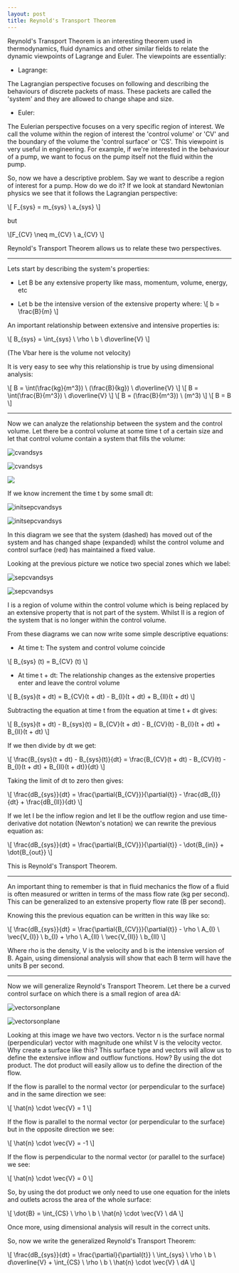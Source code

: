 ```yaml
---
layout: post
title: Reynold's Transport Theorem
---
```


Reynold's Transport Theorem is an interesting theorem used in thermodynamics, fluid dynamics and other similar fields to relate the dynamic viewpoints of Lagrange and Euler. The viewpoints are essentially:

* Lagrange:

The Lagrangian perspective focuses on following and describing the behaviours of discrete packets of mass. These packets 
are called the 'system' and they are allowed to change shape and size.

* Euler:

The Eulerian perspective focuses on a very specific region of interest. We call the volume within the region of interest the 'control volume' or 'CV' and the boundary of the volume the 'control surface' or 'CS'. This viewpoint is very useful in engineering. For example, if we're interested in the behaviour of a pump, we want to focus on the pump itself not the fluid within the pump.

So, now we have a descriptive problem. Say we want to describe a region of interest for a pump. How do we do it? If we look at standard Newtonian physics we see that it follows the Lagrangian perspective:

\\[ F_{sys} = m_{sys} \ a_{sys} \\]

but

\\[F_{CV} \neq m_{CV} \ a_{CV} \\]

Reynold's Transport Theorem allows us to relate these two perspectives.

---

Lets start by describing the system's properties:

* Let B be any extensive property like mass, momentum, volume, energy, etc

* Let b be the intensive version of the extensive property where:
\\[ b = \frac{B}{m} \\]

An important relationship between extensive and intensive properties is:

\\[ B_{sys} = \int_{sys} \ \rho \ b \ d\overline{V}  \\]

(The Vbar here is the volume not velocity)

It is very easy to see why this relationship is true by using dimensional analysis:

\\[ B = \int(\frac{kg}{m^3}) \ (\frac{B}{kg}) \ d\overline{V} \\]
\\[ B = \int(\frac{B}{m^3}) \ d\overline{V} \\]
\\[ B = (\frac{B}{m^3}) \ (m^3) \\]
\\[ B = B \\]

---

Now we can analyze the relationship between the system and the control volume.
Let there be a control volume at some time t of a certain size and let that control volume contain a system that fills the volume:

![cvandsys](https://github.com/RoccoLuiz/roccoluiz.github.io/blob/master/pictures/cvandsys.png "Control volume and system coincide")

![cvandsys](pictures/cvandsys.png)

<img src="https://github.com/RoccoLuiz/roccoluiz.github.io/images/cvandsys.png" style="display: block; margin: auto;" />

If we know increment the time t by some small dt:

![initsepcvandsys](https://github.com/RoccoLuiz/roccoluiz.github.io/blob/master/pictures/initsepcvandsys.png "The control volume is in red whilst the dotted shape is the system")

![initsepcvandsys](pictures/initsepcvandsys.png)

In this diagram we see that the system (dashed) has moved out of the system and has changed shape (expanded) whilst the control volume and control surface (red) has maintained a fixed value.

Looking at the previous picture we notice two special zones which we label:

![sepcvandsys](https://github.com/RoccoLuiz/roccoluiz.github.io/blob/master/pictures/sepcvandsys.png "Special regions labelled")

![sepcvandsys](pictures/sepcvandsys.png)

I is a region of volume within the control volume which is being replaced by an extensive property that is not part of the system. Whilst II is a region of the system that is no longer within the control volume.

From these diagrams we can now write some simple descriptive equations:

* At time t:
The system and control volume coincide

\\[ B_{sys} (t) = B_{CV} (t) \\]

* At time t + dt:
The relationship changes as the extensive properties enter and leave the control volume

\\[ B_{sys}(t + dt) = B_{CV}(t + dt) - B_{I}(t + dt) + B_{II}(t + dt) \\]

Subtracting the equation at time t from the equation at time t + dt gives:

\\[ B_{sys}(t + dt) - B_{sys}(t) = B_{CV}(t + dt) - B_{CV}(t) - B_{I}(t + dt) + B_{II}(t + dt) \\]

If we then divide by dt we get:

\\[ \frac{B_{sys}(t + dt) - B_{sys}(t)}{dt} = \frac{B_{CV}(t + dt) - B_{CV}(t) - B_{I}(t + dt) + B_{II}(t + dt)}{dt} \\]

Taking the limit of dt to zero then gives:

\\[ \frac{dB_{sys}}{dt} = \frac{\partial{B_{CV}}}{\partial{t}} - \frac{dB_{I}}{dt} + \frac{dB_{II}}{dt} \\]

If we let I be the inflow region and let II be the outflow region and use time-derivative dot notation (Newton's notation) we can rewrite the previous equation as:

\\[ \frac{dB_{sys}}{dt} = \frac{\partial{B_{CV}}}{\partial{t}} - \dot{B_{in}} + \dot{B_{out}} \\]

This is Reynold's Transport Theorem.

---

An important thing to remember is that in fluid mechanics the flow of a fluid is often measured or written in terms of the mass flow rate (kg per second). This can be generalized to an extensive property flow rate (B per second).

Knowing this the previous equation can be written in this way like so:

\\[ \frac{dB_{sys}}{dt} = \frac{\partial{B_{CV}}}{\partial{t}} - \rho \ A_{I} \ \vec{V_{I}} \ b_{I} + \rho \ A_{II} \ \vec{V_{II}} \ b_{II} \\]

Where rho is the density, V is the velocity and b is the intensive version of B. Again, using dimensional analysis will show that each B term will have the units B per second.

---

Now we will generalize Reynold's Transport Theorem. Let there be a curved control surface on which there is a small region of area dA:

![vectorsonplane](https://github.com/RoccoLuiz/roccoluiz.github.io/blob/master/pictures/vectorsonplane.png "Control surface with vectors")

![vectorsonplane](pictures/vectorsonplane.png)

Looking at this image we have two vectors. Vector n is the surface normal (perpendicular) vector with magnitude one whilst V is the velocity vector. Why create a surface like this? This surface type and vectors will allow us to define the extensive inflow and outflow functions. How? By using the dot product. The dot product will easily allow us to define the direction of the flow. 

If the flow is parallel to the normal vector (or perpendicular to the surface) and in the same direction we see:

\\[ \hat{n} \cdot \vec{V} = 1 \\]

If the flow is parallel to the normal vector (or perpendicular to the surface) but in the opposite direction we see:

\\[ \hat{n} \cdot \vec{V} = -1 \\]

If the flow is perpendicular to the normal vector (or parallel to the surface) we see:

\\[ \hat{n} \cdot \vec{V} = 0 \\]

So, by using the dot product we only need to use one equation for the inlets and outlets across the area of the whole surface:

\\[ \dot{B} = \int_{CS} \ \rho \ b \ \hat{n} \cdot \vec{V} \ dA  \\]

Once more, using dimensional analysis will result in the correct units.

So, now we write the generalized Reynold's Transport Theorem:

\\[ \frac{dB_{sys}}{dt} = \frac{\partial}{\partial{t}} \ \int_{sys} \ \rho \ b \ d\overline{V} + \int_{CS} \ \rho \ b \ \hat{n} \cdot \vec{V} \ dA \\]
